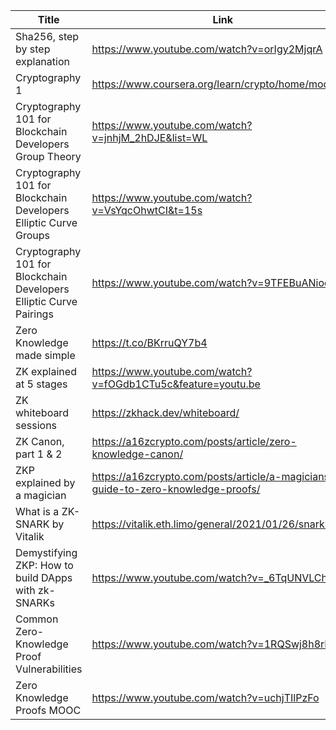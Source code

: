 | Title                                                              | Link                                                                             |
| ------------------------------------------------------------------ | -------------------------------------------------------------------------------- |
| Sha256, step by step explanation                                   | https://www.youtube.com/watch?v=orIgy2MjqrA                                      |
| Cryptography 1                                                     | https://www.coursera.org/learn/crypto/home/module/1                              |
| Cryptography 101 for Blockchain Developers Group Theory            | https://www.youtube.com/watch?v=jnhjM_2hDJE&list=WL                              |
| Cryptography 101 for Blockchain Developers Elliptic Curve Groups   | https://www.youtube.com/watch?v=VsYqcOhwtCI&t=15s                                |
| Cryptography 101 for Blockchain Developers Elliptic Curve Pairings | https://www.youtube.com/watch?v=9TFEBuANioo                                      |
| Zero Knowledge made simple                                         | https://t.co/BKrruQY7b4                                                          |
| ZK explained at 5 stages                                           | https://www.youtube.com/watch?v=fOGdb1CTu5c&feature=youtu.be                     |
| ZK whiteboard sessions                                             | https://zkhack.dev/whiteboard/                                                   |
| ZK Canon, part 1 & 2                                               | https://a16zcrypto.com/posts/article/zero-knowledge-canon/                       |
| ZKP explained by a magician                                        | https://a16zcrypto.com/posts/article/a-magicians-guide-to-zero-knowledge-proofs/ |
| What is a ZK-SNARK by Vitalik                                      | https://vitalik.eth.limo/general/2021/01/26/snarks.html                          |
| Demystifying ZKP: How to build DApps with zk-SNARKs                | https://www.youtube.com/watch?v=_6TqUNVLChc                                      |
| Common Zero-Knowledge Proof Vulnerabilities                        | https://www.youtube.com/watch?v=1RQSwj8h8rM                                      |
| Zero Knowledge Proofs MOOC                                         | https://www.youtube.com/watch?v=uchjTIlPzFo                                      |
